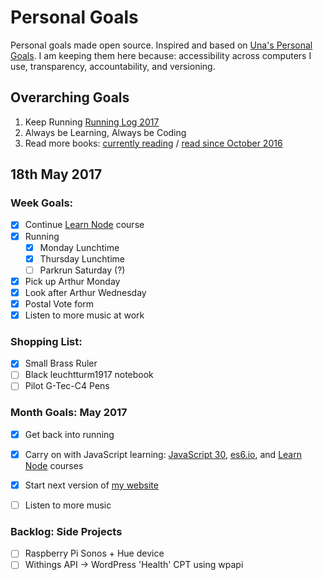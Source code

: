 Personal Goals
==============

Personal goals made open source. Inspired and based on [Una's Personal Goals](https://github.com/una/personal-goals). I am keeping them here because: accessibility across computers I use, transparency, accountability, and versioning.

## Overarching Goals
1. Keep Running [Running Log 2017](/running/2017-weekly.md)
2. Always be Learning, Always be Coding
3. Read more books: [currently reading](/books/books-in-progress.md) / [read since October 2016](/books/books-read.md)

## 18th May 2017

### Week Goals:
- [x] Continue [Learn Node](https://learnnode.com) course
- [x] Running
	- [x] Monday Lunchtime
	- [x] Thursday Lunchtime
	- [ ] Parkrun Saturday (?)
- [x] Pick up Arthur Monday
- [x] Look after Arthur Wednesday
- [x] Postal Vote form
- [x] Listen to more music at work

### Shopping List:
- [x] Small Brass Ruler
- [ ] Black leuchtturm1917 notebook
- [ ] Pilot G-Tec-C4 Pens

### Month Goals: May 2017
- [x] Get back into running
- [x] Carry on with JavaScript learning: [JavaScript 30](https://javascript30.com/), [es6.io](https://es6.io), and [Learn Node](https://learnnode.com) courses
- [x] Start next version of [my website](https://big-andy.co.uk)
- [ ] Listen to more music


### Backlog: Side Projects
- [ ] Raspberry Pi Sonos + Hue device
- [ ] Withings API -> WordPress 'Health' CPT using wpapi
